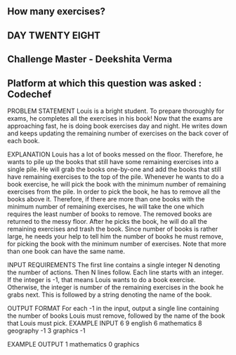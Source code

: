 ## How many exercises?
## DAY TWENTY EIGHT 
## Challenge Master - Deekshita Verma 
## Platform at which this question was asked : Codechef

PROBLEM STATEMENT
Louis is a bright student. To prepare thoroughly for exams, he completes all the exercises in his book! Now that the exams are approaching fast, he is doing book exercises day and night. He writes down and keeps updating the remaining number of exercises on the back cover of each book.

EXPLANATION
Louis has a lot of books messed on the floor. Therefore, he wants to pile up the books that still have some remaining exercises into a single pile. He will grab the books one-by-one and add the books that still have remaining exercises to the top of the pile.
Whenever he wants to do a book exercise, he will pick the book with the minimum number of remaining exercises from the pile. In order to pick the book, he has to remove all the books above it. Therefore, if there are more than one books with the minimum number of remaining exercises, he will take the one which requires the least number of books to remove. The removed books are returned to the messy floor. After he picks the book, he will do all the remaining exercises and trash the book.
Since number of books is rather large, he needs your help to tell him the number of books he must remove, for picking the book with the minimum number of exercises.
Note that more than one book can have the same name.

INPUT REQUIREMENTS
The first line contains a single integer N denoting the number of actions. Then N lines follow. Each line starts with an integer. If the integer is -1, that means Louis wants to do a book exercise. Otherwise, the integer is number of the remaining exercises in the book he grabs next. This is followed by a string denoting the name of the book.


OUTPUT FORMAT
For each -1 in the input, output a single line containing the number of books Louis must remove, followed by the name of the book that Louis must pick.
EXAMPLE INPUT
6
9 english
6 mathematics
8 geography
-1
3 graphics
-1

EXAMPLE OUTPUT
1 mathematics
0 graphics
